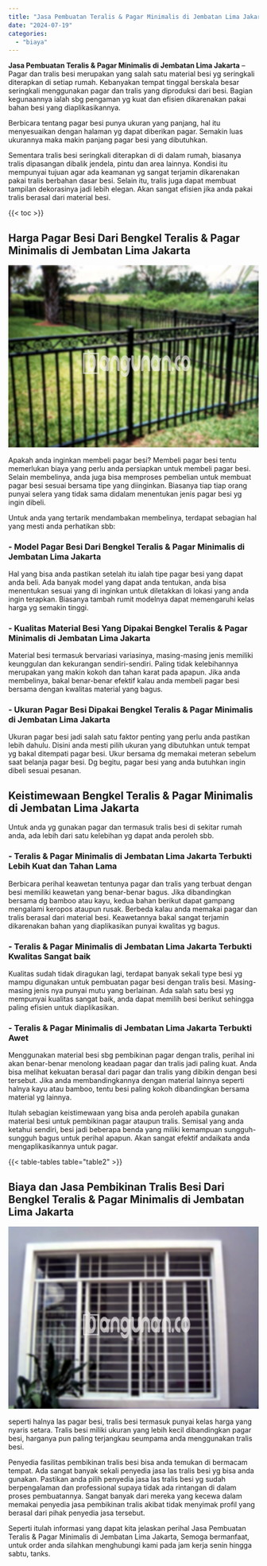 ```yaml
---
title: "Jasa Pembuatan Teralis & Pagar Minimalis di Jembatan Lima Jakarta"
date: "2024-07-19"
categories: 
  - "biaya"
---
```


**Jasa Pembuatan Teralis & Pagar Minimalis di Jembatan Lima Jakarta** – Pagar dan tralis besi merupakan yang salah satu material besi yg seringkali diterapkan di setiap rumah. Kebanyakan tempat tinggal berskala besar seringkali menggunakan pagar dan tralis yang diproduksi dari besi. Bagian kegunaannya ialah sbg pengaman yg kuat dan efisien dikarenakan pakai bahan besi yang diaplikasikannya.

Berbicara tentang pagar besi punya ukuran yang panjang, hal itu menyesuaikan dengan halaman yg dapat diberikan pagar. Semakin luas ukurannya maka makin panjang pagar besi yang dibutuhkan.

Sementara tralis besi seringkali diterapkan di di dalam rumah, biasanya tralis dipasangan dibalik jendela, pintu dan area lainnya. Kondisi itu mempunyai tujuan agar ada keamanan yg sangat terjamin dikarenakan pakai tralis berbahan dasar besi. Selain itu, tralis juga dapat membuat tampilan dekorasinya jadi lebih elegan. Akan sangat efisien jika anda pakai tralis berasal dari material besi.

{{< toc >}}

## Harga Pagar Besi Dari Bengkel Teralis & Pagar Minimalis di Jembatan Lima Jakarta

![Jasa Pembuatan Teralis & Pagar Minimalis di Jembatan Lima Jakarta](/images/pagar-minimalis-murah-27.png)

Apakah anda inginkan membeli pagar besi? Membeli pagar besi tentu memerlukan biaya yang perlu anda persiapkan untuk membeli pagar besi. Selain membelinya, anda juga bisa memproses pembelian untuk membuat pagar besi sesuai bersama tipe yang diinginkan. Biasanya tiap tiap orang punyai selera yang tidak sama didalam menentukan jenis pagar besi yg ingin dibeli.

Untuk anda yang tertarik mendambakan membelinya, terdapat sebagian hal yang mesti anda perhatikan sbb:
### \- Model Pagar Besi Dari Bengkel Teralis & Pagar Minimalis di Jembatan Lima Jakarta

Hal yang bisa anda pastikan setelah itu ialah tipe pagar besi yang dapat anda beli. Ada banyak model yang dapat anda tentukan, anda bisa menentukan sesuai yang di inginkan untuk diletakkan di lokasi yang anda ingin terapkan. Biasanya tambah rumit modelnya dapat memengaruhi kelas harga yg semakin tinggi.

### \- Kualitas Material Besi Yang Dipakai Bengkel Teralis & Pagar Minimalis di Jembatan Lima Jakarta

Material besi termasuk bervariasi variasinya, masing-masing jenis memiliki keunggulan dan kekurangan sendiri-sendiri. Paling tidak kelebihannya merupakan yang makin kokoh dan tahan karat pada apapun. Jika anda membelinya, bakal benar-benar efektif kalau anda membeli pagar besi bersama dengan kwalitas material yang bagus.

### \- Ukuran Pagar Besi Dipakai Bengkel Teralis & Pagar Minimalis di Jembatan Lima Jakarta

Ukuran pagar besi jadi salah satu faktor penting yang perlu anda pastikan lebih dahulu. Disini anda mesti pilih ukuran yang dibutuhkan untuk tempat yg bakal ditempati pagar besi. Ukur bersama dg memakai meteran sebelum saat belanja pagar besi. Dg begitu, pagar besi yang anda butuhkan ingin dibeli sesuai pesanan.

## Keistimewaan Bengkel Teralis & Pagar Minimalis di Jembatan Lima Jakarta

Untuk anda yg gunakan pagar dan termasuk tralis besi di sekitar rumah anda, ada lebih dari satu kelebihan yg dapat anda peroleh sbb.

### \- Teralis & Pagar Minimalis di Jembatan Lima Jakarta Terbukti Lebih Kuat dan Tahan Lama

Berbicara perihal keawetan tentunya pagar dan tralis yang terbuat dengan besi memiliki keawetan yang benar-benar bagus. Jika dibandingkan bersama dg bamboo atau kayu, kedua bahan berikut dapat gampang mengalami keropos ataupun rusak. Berbeda kalau anda memakai pagar dan tralis berasal dari material besi. Keawetannya bakal sangat terjamin dikarenakan bahan yang diaplikasikan punyai kwalitas yg bagus.

### \- Teralis & Pagar Minimalis di Jembatan Lima Jakarta Terbukti Kwalitas Sangat baik

Kualitas sudah tidak diragukan lagi, terdapat banyak sekali type besi yg mampu digunakan untuk pembuatan pagar besi dengan tralis besi. Masing-masing jenis nya punyai mutu yang berlainan. Ada salah satu besi yg mempunyai kualitas sangat baik, anda dapat memilih besi berikut sehingga paling efisien untuk diaplikasikan.

### \- Teralis & Pagar Minimalis di Jembatan Lima Jakarta Terbukti Awet

Menggunakan material besi sbg pembikinan pagar dengan tralis, perihal ini akan benar-benar menolong keadaan pagar dan tralis jadi paling kuat. Anda bisa melihat kekuatan berasal dari pagar dan tralis yang dibikin dengan besi tersebut. Jika anda membandingkannya dengan material lainnya seperti halnya kayu atau bamboo, tentu besi paling kokoh dibandingkan bersama material yg lainnya.

Itulah sebagian keistimewaan yang bisa anda peroleh apabila gunakan material besi untuk pembikinan pagar ataupun tralis. Semisal yang anda ketahui sendiri, besi jadi beberapa benda yang miliki kemampuan sungguh-sungguh bagus untuk perihal apapun. Akan sangat efektif andaikata anda mengaplikasikannya untuk pagar.

{{< table-tables table="table2" >}}

## Biaya dan Jasa Pembikinan Tralis Besi Dari Bengkel Teralis & Pagar Minimalis di Jembatan Lima Jakarta

![Jasa Pembuatan Teralis & Pagar Minimalis di Jembatan Lima Jakarta](/images/teralis-minimalis-murah-46.png)

seperti halnya las pagar besi, tralis besi termasuk punyai kelas harga yang nyaris setara. Tralis besi miliki ukuran yang lebih kecil dibandingkan pagar besi, harganya pun paling terjangkau seumpama anda menggunakan tralis besi.

Penyedia fasilitas pembikinan tralis besi bisa anda temukan di bermacam tempat. Ada sangat banyak sekali penyedia jasa las tralis besi yg bisa anda gunakan. Pastikan anda pilih penyedia jasa las tralis besi yg sudah berpengalaman dan professional supaya tidak ada rintangan di dalam proses pembuatannya. Sangat banyak dari mereka yang kecewa dalam memakai penyedia jasa pembikinan tralis akibat tidak menyimak profil yang berasal dari pihak penyedia jasa tersebut.

Seperti itulah informasi yang dapat kita jelaskan perihal Jasa Pembuatan Teralis & Pagar Minimalis di Jembatan Lima Jakarta, Semoga bermanfaat, untuk order anda silahkan menghubungi kami pada jam kerja senin hingga sabtu, tanks.
